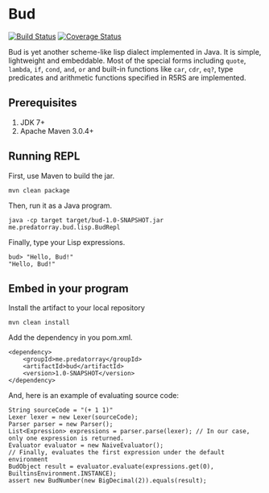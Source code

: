 # Bud

[![Build Status](https://travis-ci.org/predatorray/bud.svg?branch=master)](https://travis-ci.org/predatorray/bud)
[![Coverage Status](https://coveralls.io/repos/github/predatorray/bud/badge.svg?branch=master)](https://coveralls.io/github/predatorray/bud?branch=master)

Bud is yet another scheme-like lisp dialect implemented in Java. It is simple, lightweight and embeddable. Most of the special forms including `quote`, `lambda`, `if`, `cond`, `and`, `or` and built-in functions like `car`, `cdr`, `eq?`, type predicates and arithmetic functions specified in R5RS are implemented.

## Prerequisites
1. JDK 7+
2. Apache Maven 3.0.4+

## Running REPL
First, use Maven to build the jar.

    mvn clean package

Then, run it as a Java program.

    java -cp target target/bud-1.0-SNAPSHOT.jar me.predatorray.bud.lisp.BudRepl

Finally, type your Lisp expressions.

    bud> "Hello, Bud!"
    "Hello, Bud!"

## Embed in your program
Install the artifact to your local repository

    mvn clean install

Add the dependency in you pom.xml.

    <dependency>
        <groupId>me.predatorray</groupId>
        <artifactId>bud</artifactId>
        <version>1.0-SNAPSHOT</version>
    </dependency>

And, here is an example of evaluating source code:

    String sourceCode = "(+ 1 1)"
    Lexer lexer = new Lexer(sourceCode);
    Parser parser = new Parser();
    List<Expression> expressions = parser.parse(lexer); // In our case, only one expression is returned.
    Evaluator evaluator = new NaiveEvaluator();
    // Finally, evaluates the first expression under the default environment
    BudObject result = evaluator.evaluate(expressions.get(0), BuiltinsEnvironment.INSTANCE);
    assert new BudNumber(new BigDecimal(2)).equals(result);
